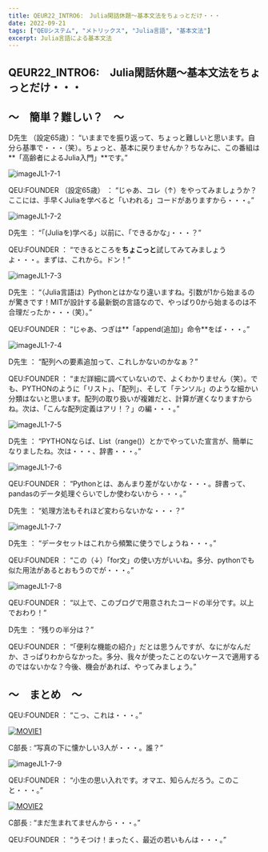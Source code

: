 ```yaml
---
title: QEUR22_INTRO6:　Julia閑話休題～基本文法をちょっとだけ・・・
date: 2022-09-21
tags: ["QEUシステム", "メトリックス", "Julia言語", "基本文法"]
excerpt: Julia言語による基本文法
---
```


## QEUR22_INTRO6:　Julia閑話休題～基本文法をちょっとだけ・・・

## ～　簡単？難しい？　～

D先生 （設定65歳）： “いままでを振り返って、ちょっと難しいと思います。自分ら基準で・・・（笑）。ちょっと、基本に戻りませんか？ちなみに、この番組は**「高齢者によるJulia入門」**です。”

![imageJL1-7-1](/2022-09-21-QEUR22_INTRO06/imageJL1-7-1.jpg)

QEU:FOUNDER （設定65歳） ： “じゃあ、コレ（↑）をやってみましょうか？ここには、手早くJuliaを学べると「いわれる」コードがありますから・・・。”

![imageJL1-7-2](/2022-09-21-QEUR22_INTRO06/imageJL1-7-2.jpg)

D先生 ： “「(Juliaを)学べる」以前に、「できるかな」・・・？”

QEU:FOUNDER ： “できるところを**ちょこっと**試してみてみましょうよ・・・。まずは、これから。ドン！”

![imageJL1-7-3](/2022-09-21-QEUR22_INTRO06/imageJL1-7-3.jpg)

D先生 ： “（Julia言語は）Pythonとはかなり違いますね。引数が1から始まるのが驚きです！MITが設計する最新鋭の言語なので、やっぱり0から始まるのは不合理だったか・・・（笑）。”

QEU:FOUNDER ： “じゃあ、つぎは**「append(追加)」命令**をば・・・。”

![imageJL1-7-4](/2022-09-21-QEUR22_INTRO06/imageJL1-7-4.jpg)

D先生 ： “配列への要素追加って、これしかないのかなぁ？”

QEU:FOUNDER ： “まだ詳細に調べていないので、よくわかりません（笑）。でも、PYTHONのように「リスト」、「配列」、そして「テンソル」のような細かい分類はないと思います。配列の取り扱いが複雑だと、計算が遅くなりますからね。次は、「こんな配列定義はアリ！？」の編・・・。”

![imageJL1-7-5](/2022-09-21-QEUR22_INTRO06/imageJL1-7-5.jpg)

D先生 ： “PYTHONならば、List（range()）とかでやっていた宣言が、簡単になりましたね。次は・・・、辞書・・・。”

![imageJL1-7-6](/2022-09-21-QEUR22_INTRO06/imageJL1-7-6.jpg)

QEU:FOUNDER ： “Pythonとは、あんまり差がないかな・・・。辞書って、pandasのデータ処理ぐらいでしか使わないから・・・。”

D先生 ： “処理方法もそれほど変わらないかな・・・？”

![imageJL1-7-7](/2022-09-21-QEUR22_INTRO06/imageJL1-7-7.jpg)

D先生 ： “データセットはこれから頻繁に使うでしょうね・・・。”

QEU:FOUNDER ： “この（↓）「for文」の使い方がいいね。多分、pythonでも似た用法があるとおもうのでが・・・。”

![imageJL1-7-8](/2022-09-21-QEUR22_INTRO06/imageJL1-7-8.jpg)

QEU:FOUNDER ： “以上で、このブログで用意されたコードの半分です。以上でおわり！”

D先生 ： “残りの半分は？”

QEU:FOUNDER ： “「便利な機能の紹介」だとは思うんですが、なにがなんだか、さっぱりわからなかった。多分、我々が使ったことのないケースで適用するのではないかな？今後、機会があれば、やってみましょう。”


## ～　まとめ　～

QEU:FOUNDER ： “こっ、これは・・・。”

[![MOVIE1](http://img.youtube.com/vi/b0_LCgVkGD8/0.jpg)](http://www.youtube.com/watch?v=b0_LCgVkGD8 "【LIVE 記者会見】山本太郎代表、大石あきこ衆議院議員、次期統一地方選 大阪府内 公認候補予定者3名（9月21日 11時〜 大阪府庁）")

C部長 : “写真の下に懐かしい3人が・・・。誰？”

![imageJL1-7-9](/2022-09-21-QEUR22_INTRO06/imageJL1-7-9.jpg)

QEU:FOUNDER ： “小生の思い入れです。オマエ、知らんだろう。このこと・・・。”

[![MOVIE2](http://img.youtube.com/vi/1CEQKUqy42k/0.jpg)](http://www.youtube.com/watch?v=1CEQKUqy42k "阪神タイガース　バース、掛布、岡田 伝説のバックスクリーン3連発")

C部長 : “まだ生まれてませんから・・・。”

QEU:FOUNDER ： “うそつけ！まったく、最近の若いもんは・・・。”

